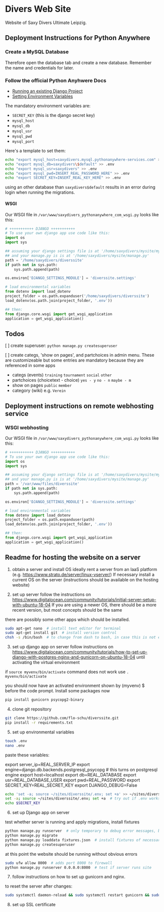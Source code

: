 # Divers Web Site

Website of Saxy Divers Ultimate Leipzig.

## Deployment Instructions for Python Anywhere

### Create a MySQL Database

Therefore open the database tab and create a new database. Remember the name and credentials for later.

### Follow the official Python Anyhwere Docs

+ [Running an existing Django Project](https://help.pythonanywhere.com/pages/DeployExistingDjangoProject)
+ [Setting Environment Variables](https://help.pythonanywhere.com/pages/environment-variables-for-web-apps)

The mandatory environment variables are:

+ `SECRET_KEY` (this is the django secret key)
+ `mysql_host`
+ `mysql_db`
+ `mysql_usr`
+ `mysql_pwd`
+ `mysql_port`

Here's a template to set them:
```bash
echo "export mysql_host=saxydivers.mysql.pythonanywhere-services.com" >> .env
echo "export mysql_db=saxydivers\$default" >> .env
echo "export mysql_usr=saxydivers" >> .env
echo "export mysql_pwd=INSERT_REAL_PASSWORD_HERE" >> .env
echo "export SECRET_KEY=INSERT_REAL_KEY_HERE" >> .env
```
using an other database than `saxydivers$default` results in an error during login when running the migrations.
#### WSGI

Our WSGI file in `/var/www/saxydivers_pythonanywhere_com_wsgi.py` looks like this:

```python
# +++++++++++ DJANGO +++++++++++
# To use your own django app use code like this:
import os
import sys

## assuming your django settings file is at '/home/saxydivers/mysite/mysite/settings.py'
## and your manage.py is is at '/home/saxydivers/mysite/manage.py'
path = '/home/saxydivers/diverssite'
if path not in sys.path:
    sys.path.append(path)

os.environ['DJANGO_SETTINGS_MODULE'] = 'diverssite.settings'

# load environmental variables
from dotenv import load_dotenv
project_folder = os.path.expanduser('/home/saxydivers/diverssite')
load_dotenv(os.path.join(project_folder, '.env'))

## then:
from django.core.wsgi import get_wsgi_application
application = get_wsgi_application()

```

## Todos
[ ] create superuser: `python manage.py createsuperuser`

[ ] create categs, 'show on pages', and partchoices in admin menu. These are customizeable but some entries are mandatory
because they are referenced in some apps

  + categs (events) `training` `tournament` `social` `other`
  + partchoices (choicetext - choice) `yes - y` `no - n` `maybe - m`
  + show on pages `public` `member`
  + category (wiki) e.g. `Verein`

## Deployment instructions on remote webhosting service

### WSGI webhosting

Our WSGI file in `/var/www/saxydivers_pythonanywhere_com_wsgi.py` looks like this:

```python
# +++++++++++ DJANGO +++++++++++
# To use your own django app use code like this:
import os
import sys

## assuming your django settings file is at '/home/saxydivers/mysite/mysite/settings.py'
## and your manage.py is is at '/home/saxydivers/mysite/manage.py'
path = '/var/www/files/diverssite'
if path not in sys.path:
    sys.path.append(path)

os.environ['DJANGO_SETTINGS_MODULE'] = 'diverssite.settings'

# load environmental variables
from dotenv import load_dotenv
project_folder = os.path.expanduser(path)
load_dotenv(os.path.join(project_folder, '.env'))

## then:
from django.core.wsgi import get_wsgi_application
application = get_wsgi_application()
```

## Readme for hosting the website on a server  

1. obtain a server and install OS
ideally rent a server from an IaaS platform (e.g. https://www.strato.de/server/linux-vserver/)
If necessary install a current OS on the server (instructions should be available on the hosting website)

2. set up server
follow the instructions on https://www.digitalocean.com/community/tutorials/initial-server-setup-with-ubuntu-18-04
If you are using a newer OS, there should be a more recent version, but most concepts should be the same

there are possibly some other apps which should be installed.

```bash
sudo apt-get nano  # install text editor for terminal
sudo apt-get install git  # install version control
chsh -s /bin/bash  # to change from dash to bash, in case this is not enabled by default somehow
```

3. set up django app on server
follow instructions on https://www.digitalocean.com/community/tutorials/how-to-set-up-django-with-postgres-nginx-and-gunicorn-on-ubuntu-18-04 until activating the virtual environment

if ```source myvenv/bin/activate``` command does not work use ```. myvenv/bin/activate```

you should now have an activated environment shown by (myvenv) $ before the code prompt. Install some packages now

```bash
pip install gunicorn psycopg2-binary
```


4. clone git repository

```bash
git clone https://github.com/flo-schu/diverssite.git
pip install -r requirements.txt
```

5. set up environmental variables

```bash
touch .env
nano .env
```

paste these variables:

export server_ip=REAL_SERVER_IP
export engine=django.db.backends.postgresql_psycopg  # this turns on postgresql engine
export  host=localhost
export db=REAL_DATABASE
export usr=REAL_DATABASE_USER
export pwd=REAL_PASSWORD
export SECRET_KEY=REAL_SECRET_KEY
export DJANGO_DEBUG=False

```bash
echo 'set -a; source ~/sites/diverssite/.env; set +a' >> ~/sites/diverssite/divers_venv/bin/postactivate
set -a; source ~/sites/diverssite/.env; set +a  # try out if .env works
echo $SECRET_KEY
```

6. set up Django app on server

test whether server is running and apply migrations, install fixtures

```bash
python manage.py runserver  # only temporary to debug error messages, break afterwards
python manage.py migrate
python manage.py loaddata fixtures.json  # install fixtures of necessary hardcoded model objects
python manage.py createsuperuser
```

at this point the website should be running without obvious errors

```bash
sudo ufw allow 8000  # adds port 8000 to firewall
python manage.py runserver 0.0.0.0:8000  # test if server runs site
```

7. follow instructions on how to set up gunicorn and nginx.

to reset the server after changes:

```bash
sudo systemctl daemon-reload && sudo systemctl restart gunicorn && sudo systemctl restart nginx
```


8. set up SSL certificate